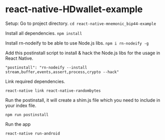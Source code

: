 # react-native-HDwallet-example

Setup:
Go to project directory.
`cd react-native-mnemonic_bip44-example`

Install all dependencies.
`npm install`

Install rn-nodeify to be able to use Node.js libs.
`npm i rn-nodeify -g`

Add this postinstall script to install & hack the Node.js libs for the usage in React Native.

`"postinstall": "rn-nodeify --install stream,buffer,events,assert,process,crypto --hack"`

Link required dependencies.

`react-native link react-native-randombytes`

Run the postinstall, it will create a shim.js file which you need to include in your index file.

`npm run postinstall`

Run the app

`react-native run-android`
